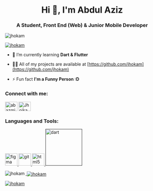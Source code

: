 <h1 align="center">Hi 👋, I'm Abdul Aziz</h1>
<h3 align="center">A Student, Front End (Web) & Junior Mobile Developer</h3>

<p align="left"> <img src="https://komarev.com/ghpvc/?username=jhokam&label=Profile%20views&color=0e75b6&style=flat" alt="jhokam" /> </p>

<p align="left"> <a href="https://github.com/ryo-ma/github-profile-trophy"><img src="https://github-profile-trophy.vercel.app/?username=jhokam" alt="jhokam" /></a> </p>

- 🌱 I’m currently learning **Dart & Flutter**

- 👨‍💻 All of my projects are available at [https://github.com/jhokam](https://github.com/jhokam)

- ⚡ Fun fact **I'm a Funny Person :D**

<h3 align="left">Connect with me:</h3>
<p align="left">
<a href="https://instagram.com/abazmi_qwe" target="blank"><img align="center" src="" alt="abazmi_qwe" height="30" width="40" /></a>
<a href="https://discordapp.com/users/709625267609403466" target="blank"><img align="center" src="" alt="Jhoikam" height="30" width="40" /></a>
</p>
</p>

<h3 align="left">Languages and Tools:</h3>
<a href="https://www.figma.com/" target="_blank" rel="noreferrer"> <img src="https://www.vectorlogo.zone/logos/figma/figma-icon.svg" alt="figma" width="40" height="40"/> </a> <a href="https://git-scm.com/" target="_blank" rel="noreferrer"> <img src="https://www.vectorlogo.zone/logos/git-scm/git-scm-icon.svg" alt="git" width="40" height="40"/> </a> <a href="https://www.w3.org/html/" target="_blank" rel="noreferrer"> <img src="" alt="html5" width="40" height="40"/> </a> <a href="" target="_blank" rel="noreferrer"> <img src="" alt="dart" width="120" height="120"> </p>

<p><img align="left" src="https://github-readme-stats.vercel.app/api/top-langs?username=jhokam&show_icons=true&locale=en&layout=compact" alt="jhokam" /></p>

<p>&nbsp;<img align="center" src="https://github-readme-stats.vercel.app/api?username=jhokam&show_icons=true&locale=en" alt="jhokam" /></p>

<p><img align="center" src="https://github-readme-streak-stats.herokuapp.com/?user=jhokam&" alt="jhokam" /></p>
